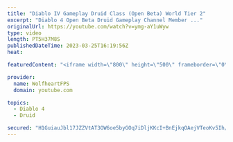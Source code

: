 ```yaml
---
title: "Diablo IV Gameplay Druid Class (Open Beta) World Tier 2"
excerpt: "Diablo 4 Open Beta Druid Gameplay Channel Member ..."
originalUrl: https://youtube.com/watch?v=ymg-aY1uWyw
type: video
length: PT5H37M8S
publishedDateTime: 2023-03-25T16:19:56Z
heat: 

featuredContent: "<iframe width=\"800\" height=\"500\" frameborder=\"0\" src=\"https://www.youtube.com/embed/ymg-aY1uWyw\" allow=\"accelerometer; autoplay; encrypted-media; gyroscope; picture-in-picture\" allowfullscreen></iframe>"

provider:
  name: WolfheartFPS
  domain: youtube.com

topics:
  - Diablo 4
  - Druid

secured: "H1GuiauJbl17JZZVtAT3OW6oe5byGOq7iDljKKcI+BnEjkqOAejVTeoKv5Ih/JwpksKKK/NOr/+xV/1G6jx2/7OWJu4DuqgFd8vpJeDrfhA4F6LlUwa/hI3IQflVanFAcwBttqdjbg3I/6FjgwMMV/23MYO2XTyrlwSPYXFSa3+5G+QN2/Ya4DamZ8nDhl59Jgz5TWwVfl5eWjYF5kZuG6sWNj+c+hY0yVzeQdY8REUUiQ31CX6Dc94rMaI3Q2f+7oC4JN9vGINZn45TqsRj1CZPIcPx8gnkM/lWv33Vc+HLN6yHNhPc/qA/BjaB1uukq+yJf/zFZmAd0WbXEwjtQO3qJCK37iPasP9xeT3UsjwWpo6jJKQJlXBQwQNRPyyEad/xHKwzrKOOJwD8D2LSfQOO3jSK7fj9cr7ZYprUNI0=;P3ku9LniiYZDmtv5CS2DIg=="
---
```


